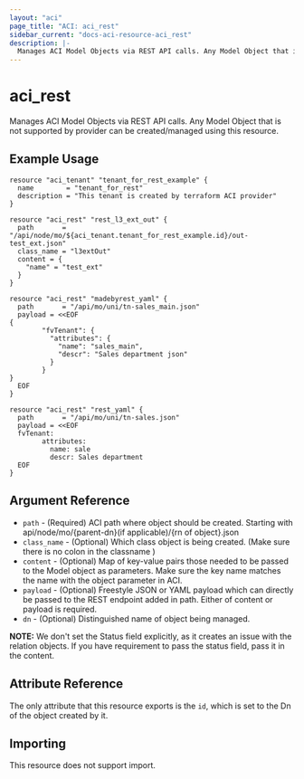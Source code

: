```yaml
---
layout: "aci"
page_title: "ACI: aci_rest"
sidebar_current: "docs-aci-resource-aci_rest"
description: |-
  Manages ACI Model Objects via REST API calls. Any Model Object that is not supported by provider can be created/managed using this resource.
---
```


# aci_rest

Manages ACI Model Objects via REST API calls. Any Model Object that is not supported by provider can be created/managed using this resource.

## Example Usage

```hcl
resource "aci_tenant" "tenant_for_rest_example" {
  name        = "tenant_for_rest"
  description = "This tenant is created by terraform ACI provider"
}

resource "aci_rest" "rest_l3_ext_out" {
  path       = "/api/node/mo/${aci_tenant.tenant_for_rest_example.id}/out-test_ext.json"
  class_name = "l3extOut"
  content = {
    "name" = "test_ext"
  }
}

resource "aci_rest" "madebyrest_yaml" {
  path       = "/api/mo/uni/tn-sales_main.json"
  payload = <<EOF
{
        "fvTenant": {
          "attributes": {
            "name": "sales_main",
            "descr": "Sales department json"
          }
        }
}
  EOF
}

resource "aci_rest" "rest_yaml" {
  path       = "/api/mo/uni/tn-sales.json"
  payload = <<EOF
  fvTenant:
        attributes:
          name: sale
          descr: Sales department
  EOF
}
```

## Argument Reference

- `path` - (Required) ACI path where object should be created. Starting with api/node/mo/{parent-dn}(if applicable)/{rn of object}.json
- `class_name` - (Optional) Which class object is being created. (Make sure there is no colon in the classname )
- `content` - (Optional) Map of key-value pairs those needed to be passed to the Model object as parameters. Make sure the key name matches the name with the object parameter in ACI.
- `payload` - (Optional) Freestyle JSON or YAML payload which can directly be passed to the REST endpoint added in path. Either of content or payload is required.
- `dn` - (Optional) Distinguished name of object being managed.

**NOTE:** We don't set the Status field explicitly, as it creates an issue with the relation objects. If you have requirement to pass the status field, pass it in the content.

## Attribute Reference

The only attribute that this resource exports is the `id`, which is set to the
Dn of the object created by it.

## Importing

This resource does not support import.
